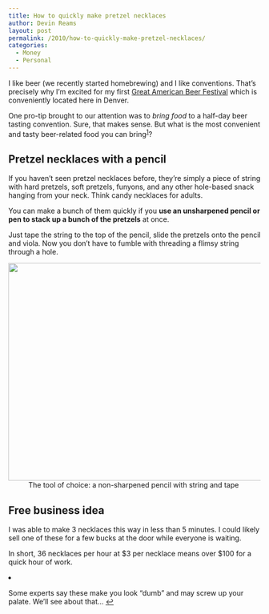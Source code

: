 ```yaml
---
title: How to quickly make pretzel necklaces
author: Devin Reams
layout: post
permalink: /2010/how-to-quickly-make-pretzel-necklaces/
categories:
  - Money
  - Personal
---
```

I like beer (we recently started homebrewing) and I like conventions. That&#8217;s precisely why I&#8217;m excited for my first [Great American Beer Festival][1] which is conveniently located here in Denver.

One pro-tip brought to our attention was to *bring food* to a half-day beer tasting convention. Sure, that makes sense. But what is the most convenient and tasty beer-related food you can bring<sup id="fnref-1479:1"><a href="#fn-1479:1" rel="footnote">1</a></sup>?

## Pretzel necklaces with a pencil

If you haven&#8217;t seen pretzel necklaces before, they&#8217;re simply a piece of string with hard pretzels, soft pretzels, funyons, and any other hole-based snack hanging from your neck. Think candy necklaces for adults.

You can make a bunch of them quickly if you **use an unsharpened pencil or pen to stack up a bunch of the pretzels** at once.

Just tape the string to the top of the pencil, slide the pretzels onto the pencil and viola. Now you don&#8217;t have to fumble with threading a flimsy string through a hole.

<dl id="attachment_1509" class="wp-caption aligncenter" style="max-width:580px">
  <dt>
    <a href="http://devin.reams.me/wp-content/uploads/2010/09/photo.jpg"><img src="http://devin.reams.me/wp-content/uploads/2010/09/photo.jpg" alt="" title="Pretzel necklace building" width="580" height="435" class="size-full wp-image-1509" /></a>
  </dt>
  
  <dd>
    The tool of choice: a non-sharpened pencil with string and tape
  </dd>
</dl>

## Free business idea

I was able to make 3 necklaces this way in less than 5 minutes. I could likely sell one of these for a few bucks at the door while everyone is waiting.

In short, 36 necklaces per hour at $3 per necklace means over $100 for a quick hour of work.

<li id="fn-1479:1">
  <p>
    Some experts say these make you look &#8220;dumb&#8221; and may screw up your palate. We&#8217;ll see about that&#8230;&#160;<a href="#fnref-1479:1" rev="footnote">&#8617;</a>
  </p></fn></footnotes>

 [1]: http://www.greatamericanbeerfestival.com/